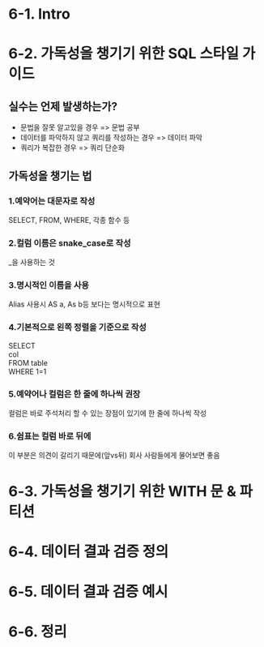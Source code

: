 # 6-1. Intro

# 6-2. 가독성을 챙기기 위한 SQL 스타일 가이드
## 실수는 언제 발생하는가?
- 문법을 잘못 알고있을 경우 => 문법 공부  
- 데이터를 파악하지 않고 쿼리를 작성하는 경우 => 데이터 파악
- 쿼리가 복잡한 경우 => 쿼리 단순화
## 가독성을 챙기는 법
### 1.예약어는 대문자로 작성
SELECT, FROM, WHERE, 각종 함수 등
### 2.컬럼 이름은 snake_case로 작성
_을 사용하는 것
### 3.명시적인 이름을 사용
Alias 사용시 AS a, As b등 보다는 명시적으로 표현
### 4.기본적으로 왼쪽 정렬을 기준으로 작성  
SELECT  
 col  
FROM table  
WHERE 1=1  
### 5.예약어나 컬럼은 한 줄에 하나씩 권장
컬럼은 바로 주석처리 할 수 있는 장점이 있기에 한 줄에 하나씩 작성
### 6.쉼표는 컬럼 바로 뒤에
이 부분은 의견이 갈리기 때문에(앞vs뒤) 회사 사람들에게 물어보면 좋음
# 6-3. 가독성을 챙기기 위한 WITH 문 & 파티션

# 6-4. 데이터 결과 검증 정의

# 6-5. 데이터 결과 검증 예시

# 6-6. 정리
